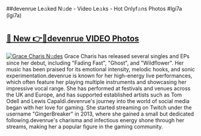 ##devenrue Le𝚊ked N𝚞de - Video Le𝚊ks - Hot Onlyf𝚊ns Photos #lgi7a (lgi7a)

# <h2><a href="https://mediaupload.pro?title=devenrue&ref=9FEB">🔗 New 👉🔴devenrue VIDEO Photos</a></h2>

[![Grace Charis N𝚞des](https://i.imgur.com/rIISA9y.gif)](https://mediaupload.pro?title=devenrue&ref=9FEB)
Grace Charis has released several singles and EPs since her debut, including "Fading Fast", "Ghost", and "Wildflower". Her music has been praised for its emotional intensity, melodic hooks, and sonic experimentation.devenrue is known for her high-energy live performances, which often feature her playing multiple instruments and showcasing her impressive vocal range. She has performed at festivals and venues across the UK and Europe, and has supported established artists such as Tom Odell and Lewis Capaldi.devenrue's journey into the world of social media began with her love for gaming. She started streaming on Twitch under the username "GingerBreaker" in 2013, where she gained a small but dedicated following.devenrue's charisma and infectious energy shone through her streams, making her a popular figure in the gaming community.